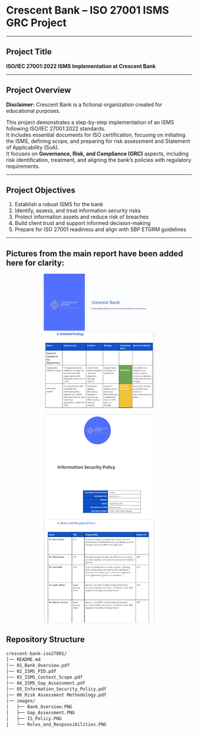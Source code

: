 # Crescent Bank – ISO 27001 ISMS GRC Project

---

## Project Title
**ISO/IEC 27001:2022 ISMS Implementation at Crescent Bank**

---

## Project Overview
**Disclaimer:** Crescent Bank is a fictional organization created for educational purposes.  

This project demonstrates a step-by-step implementation of an ISMS following ISO/IEC 27001:2022 standards.  
It includes essential documents for ISO certification, focusing on initiating the ISMS, defining scope, and preparing for risk assessment and Statement of Applicability (SoA).  
It focuses on **Governance, Risk, and Compliance (GRC)** aspects, including risk identification, treatment, and aligning the bank’s policies with regulatory requirements.  

---

## Project Objectives
1. Establish a robust ISMS for the bank  
2. Identify, assess, and treat information security risks  
3. Protect information assets and reduce risk of breaches  
4. Build client trust and support informed decision-making  
5. Prepare for ISO 27001 readiness and align with SBP ETGRM guidelines  

---

## Pictures from the main report have been added here for clarity:

<p align="center">
  <img src="images/Bank_Overview.PNG" alt="Bank Overview" width="300"/>
  <img src="images/Gap_Assessment.PNG" alt="Gap Assessment" width="300"/>
</p>

<p align="center">
  <img src="images/IS_Policy.PNG" alt="Information Security Policy" width="300"/>
  <img src="images/Roles_and_Responsibilities.PNG" alt="Roles and Responsibilities" width="300"/>
</p>


## Repository Structure
```plaintext
crescent-bank-iso27001/
│── README.md
│── 01_Bank_Overview.pdf
│── 02_ISMS_PID.pdf
│── 03_ISMS_Context_Scope.pdf
│── 04_ISMS_Gap_Assessment.pdf
│── 05_Information_Security_Policy.pdf
│── 06_Risk Assessment Methodology.pdf
│── images/
│   ├── Bank_Overview.PNG
│   ├── Gap_Assessment.PNG
│   ├── IS_Policy.PNG
│   └── Roles_and_Responsibilities.PNG
